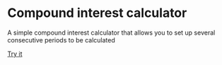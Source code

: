 # Compound interest calculator

A simple compound interest calculator that allows you to set up several consecutive periods to be calculated

[Try it](https://compounder-react.pages.dev/)
